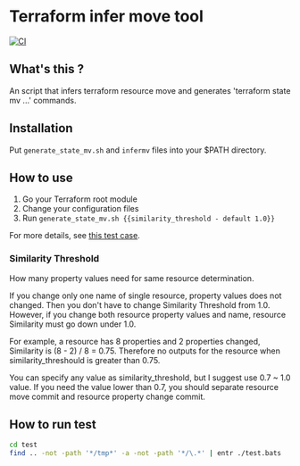 # Terraform infer move tool

[![CI](https://github.com/bigwheel/tfinfermv/workflows/CI/badge.svg)](https://github.com/bigwheel/tfinfermv/actions?query=workflow%3ACI)

## What's this ?

An script that infers terraform resource move and generates 'terraform state mv ...' commands.

## Installation

Put `generate_state_mv.sh` and `infermv` files into your $PATH directory.

## How to use

1. Go your Terraform root module
1. Change your configuration files
1. Run `generate_state_mv.sh {{similarity_threshold - default 1.0}}`

For more details, see [this test case](https://github.com/bigwheel/tfinfermv/blob/f5d790a9/test/test.bats#L88-L94).

### Similarity Threshold

How many property values need for same resource determination.

If you change only one name of single resource, property values does not changed.
Then you don't have to change Similarity Threshold from 1.0.
However, if you change both resource property values and name,
resource Similarity must go down under 1.0.

For example, a resource has 8 properties and 2 properties changed,
Similarity is (8 - 2) / 8 = 0.75.
Therefore no outputs for the resource when similarity_threshould is greater than 0.75.

You can specify any value as similarity_threshold, but I suggest use 0.7 ~ 1.0 value.
If you need the value lower than 0.7, you should separate resource move commit and
resource property change commit.

## How to run test

```bash
cd test
find .. -not -path '*/tmp*' -a -not -path '*/\.*' | entr ./test.bats
```
